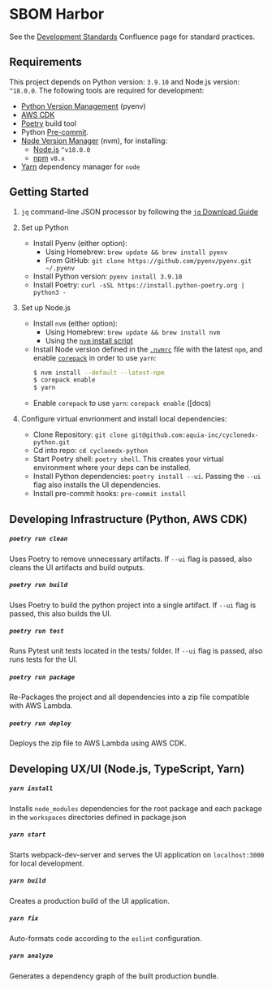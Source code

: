 # SBOM Harbor

See the [Development Standards](https://aquia.atlassian.net/wiki/spaces/SBOM/pages/698908677/Development+Standards) Confluence page for standard practices.

## Requirements

This project depends on Python version: `3.9.10` and Node.js version: `^18.0.0`. The following tools are required for development:

- [Python Version Management](https://github.com/pyenv/pyenv) (pyenv)
- [AWS CDK](https://docs.aws.amazon.com/cdk/v2/guide/getting_started.html#getting_started_install)
- [Poetry](https://python-poetry.org/docs/) build tool
- Python [Pre-commit](https://pre-commit.com/).
- [Node Version Manager](https://github.com/nvm-sh/nvm) (nvm), for installing:
    - [Node.js](https://nodejs.org/en/) `^v18.0.0`
    - [npm](https://github.com/npm/cli) `v8.x`
- [Yarn](https://classic.yarnpkg.com/lang/en/docs/install) dependency manager for `node`

## Getting Started

1. `jq` command-line JSON processor by following the [`jq` Download Guide](https://stedolan.github.io/jq/download/)

2. Set up Python
    - Install Pyenv (either option):
        - Using Homebrew: `brew update && brew install pyenv`
        - From GitHub: `git clone https://github.com/pyenv/pyenv.git ~/.pyenv`
    - Install Python version: `pyenv install 3.9.10`
    - Install Poetry: `curl -sSL https://install.python-poetry.org | python3 -`

3. Set up Node.js
    - Install `nvm` (either option):
        - Using Homebrew: `brew update && brew install nvm`
        - Using the [`nvm` install script](https://github.com/nvm-sh/nvm#install--update-script)
    - Install Node version defined in the [`.nvmrc`](https://github.com/aquia-inc/cyclonedx-python/blob/master/.nvmrc) file with the latest `npm`, and enable [`corepack`](https://yarnpkg.com/getting-started/install#install-corepack) in order to use `yarn`:
        ```sh
        $ nvm install --default --latest-npm
        $ corepack enable
        $ yarn
        ```
    - Enable `corepack` to use `yarn`:
        `corepack enable` ([docs)

4. Configure virtual envrionment and install local dependencies:
    - Clone Repository: `git clone git@github.com:aquia-inc/cyclonedx-python.git`
    - Cd into repo: `cd cyclonedx-python`
    - Start Poetry shell: `poetry shell`. This creates your virtual environment where your deps can be installed.
    - Install Python dependencies: `poetry install --ui`. Passing the `--ui` flag also installs the UI dependencies.
    - Install pre-commit hooks: `pre-commit install`


## Developing Infrastructure (Python, AWS CDK)

##### `poetry run clean`

Uses Poetry to remove unnecessary artifacts. If `--ui` flag is passed, also cleans the UI artifacts and build outputs.

##### `poetry run build`

Uses Poetry to build the python project into a single artifact. If `--ui` flag is passed, this also builds the UI.

##### `poetry run test`

Runs Pytest unit tests located in the tests/ folder. If `--ui` flag is passed, also runs tests for the UI.

##### `poetry run package`

Re-Packages the project and all dependencies into a zip file compatible with AWS Lambda.

##### `poetry run deploy`

Deploys the zip file to AWS Lambda using AWS CDK.


## Developing UX/UI (Node.js, TypeScript, Yarn)

##### `yarn install`

Installs `node_modules` dependencies for the root package and each package in the `workspaces` directories defined in package.json

##### `yarn start`

Starts webpack-dev-server and serves the UI application on `localhost:3000` for local development.

##### `yarn build`

Creates a production build of the UI application.

##### `yarn fix`

Auto-formats code according to the `eslint` configuration.

##### `yarn analyze`

Generates a dependency graph of the built production bundle.

